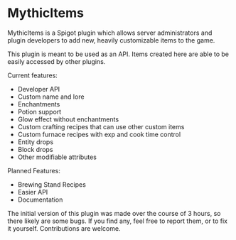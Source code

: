 # MythicItems

MythicItems is a Spigot plugin which allows server administrators and plugin developers to add new, heavily customizable items to the game.

This plugin is meant to be used as an API. Items created here are able to be easily accessed by other plugins.

Current features:
* Developer API
* Custom name and lore
* Enchantments
* Potion support
* Glow effect without enchantments
* Custom crafting recipes that can use other custom items
* Custom furnace recipes with exp and cook time control
* Entity drops
* Block drops
* Other modifiable attributes

Planned Features:
* Brewing Stand Recipes
* Easier API
* Documentation

The initial version of this plugin was made over the course of 3 hours, so there likely are some bugs. If you find any, feel free to report them, or to fix it yourself. Contributions are welcome.
